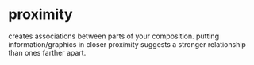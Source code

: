# proximity

creates associations between parts of your composition. putting information/graphics in closer proximity suggests a stronger relationship than ones farther apart.
